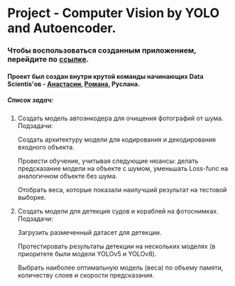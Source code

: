 # Project - Computer Vision by YOLO and Autoencoder.

### Чтобы воспользоваться созданным приложением, перейдите по [ссылке](https://computervision-yolo.streamlit.app).

#### Проект был создан внутри крутой команды начинающих Data Scientis'ов - [Анастасии](https://github.com/AnastasiaMozhayskaya), [Романа](https://github.com/r-makushkin), Руслана.
 
##### Список задач:
1. Создать модель автоэнкодера для очищения фотографий от шума.  
Подзадачи:

    Создать архитектуру модели для кодирования и декодирования входного объекта.

    Провести обучение, учитывая следующие нюансы: делать предсказание модели на объекте с шумом, уменьшать Loss-func на аналогичном объекте без шума.

    Отобрать веса, которые показали наилучший результат на тестовой выборке.

2. Создать модели для детекция судов и кораблей на фотоснимках.  
Подзадачи:

    Загрузить размеченный датасет для детекции.

    Протестировать результаты детекции на нескольких моделях (в приоритете были модели YOLOv5 и YOLOv8).

    Выбрать наиболее оптимальную модель (веса) по объему памяти, количеству слоев и скорости предсказания.
